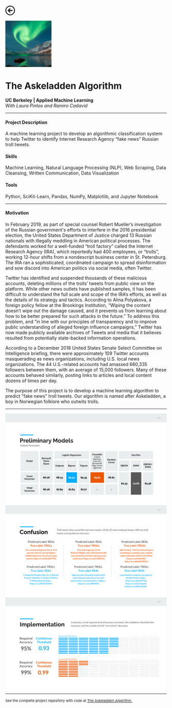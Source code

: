 [<img src="images/arrow_back.png?raw=true" width="30"/>](/data_science)

[<img src="images/Picture23.png?raw=true"/>](https://github.com/annacjacobson/207_FinalProject_Askeladden)

# The Askeladden Algorithm
**UC Berkeley | Applied Machine Learning**<br>
*With Laura Pintos and Ramiro Cadavid*

---

#### Project Description
A machine learning project to develop an algorithmic classification system to help Twitter to identify Internet Research Agency “fake news” Russian troll tweets.

#### Skills 
Machine Learning, Natural Language Processing (NLP), Web Scraping, Data Cleansing, Written Communication, Data Visualization

#### Tools 
Python, SciKit-Learn, Pandas, NumPy, Matplotlib, and Jupyter Notebook

---

#### Motivation

In February 2019, as part of special counsel Robert Mueller’s investigation of the Russian government's efforts to interfere in the 2016 presidential election, the United States Department of Justice charged 13 Russian nationals with illegally meddling in American political processes. The defendants worked for a well-funded “troll factory” called the Internet Research Agency (IRA), which reportedly had 400 employees, or “trolls”, working 12-hour shifts from a nondescript business center in St. Petersburg. The IRA ran a sophisticated, coordinated campaign to spread disinformation and sow discord into American politics via social media, often Twitter.

Twitter has identified and suspended thousands of these malicious accounts, deleting millions of the trolls’ tweets from public view on the platform. While other news outlets have published samples, it has been difficult to understand the full scale and scope of the IRA’s efforts, as well as the details of its strategy and tactics. According to Alina Polyakova, a foreign policy fellow at the Brookings Institution, “Wiping the content doesn’t wipe out the damage caused, and it prevents us from learning about how to be better prepared for such attacks in the future.” To address this problem, and “in line with our principles of transparency and to improve public understanding of alleged foreign influence campaigns,” Twitter has now made publicly available archives of Tweets and media that it believes resulted from potentially state-backed information operations.

According to a December 2018 United States Senate Select Committee on Intelligence briefing, there were approximately 109 Twitter accounts masquerading as news organizations, including U.S. local news organizations. The 44 U.S.-related accounts had amassed 660,335 followers between them, with an average of 15,000 followers. Many of these accounts behaved similarly, posting links to articles and local content dozens of times per day.

The purpose of this project is to develop a machine learning algorithm to predict "fake news" troll tweets. Our algorithm is named after Askeladden, a boy in Norwegian folklore who outwits trolls.

---

<img src="images/askeladden_11.png?raw=true"/>

<img src="images/askeladden_15.png?raw=true"/> 

<img src="images/askeladden_24.png?raw=true"/>

---
<p style="font-size:11px">See the complete project repository with code at <a href="https://github.com/annacjacobson/207_FinalProject_Askeladden">The Askeladden Algorithm.</a></p>

